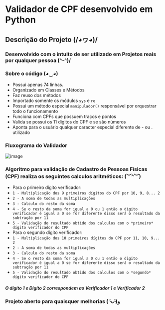 # Validador de CPF desenvolvido em Python

## Descrição do Projeto (/◕ヮ◕)/
### Desenvolvido com o intuito de ser utilizado em Projetos reais por qualquer pessoa (^-^)/

### Sobre o código (◕‿◕)
- Possui apenas 74 linhas.
- Organizado em Classes e Métodos
- Faz reuso dos métodos
- Importado somente os módulos `sys` e `re`
- Possui um método especial `manipulador()` responsável por orquestrar todo o funcionamento
- Funciona com CPFs que possuem traços e pontos
- Valida se possui os 11 digitos do CPF e se são números
- Aponta para o usuário qualquer caracter especial diferente de - ou . utilizado

### Fluxograma do Validador
![image](https://github.com/AndersonJader0/ValidadorCPF.py/assets/105549520/1bc0a566-b4f6-4c8c-84be-bfff7a9a3fe5)

### Algoritmo para validação de Cadastro de Pessoas Físicas (CPF) realiza os seguintes calculos aritméticos: (︶^︶)

- Para o primeiro dígito verificador:
- `1 - Multiplicação dos 9 primeiros dígitos do CPF por 10, 9, 8... 2`
- `2 - A soma de todas as multiplicações`
- `3 - Calculo do resto da soma`
- `4 - Se o resto da soma for igual a 0 ou 1 então o digito verificador é igual a 0 se for diferente disso será o resultado da subtração por 11`
- `5 - Validação do resultado obtido dos calculos com o *primeiro* dígito verificador do CPF`
- Para o segundo dígito verificador:
- `1 - Multiplicação dos 10 primeiros dígitos do CPF por 11, 10, 9... 2`
- `2 - A soma de todas as multiplicações`
- `3 - Calculo do resto da soma`
- `4 - Se o resto da soma for igual a 0 ou 1 então o digito verificador é igual a 0 se for diferente disso será o resultado da subtração por 11`
- `5 - Validação do resultado obtido dos calculos com o *segundo* dígito verificador do CPF`

##### O digito 1 e Digito 2 correspondem ao Verificador 1 e Verificador 2

### Projeto aberto para quaisquer melhorias ( ˃̵ᴗ˂̵)ﻭ
